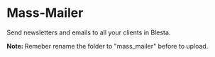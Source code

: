 # Mass-Mailer
Send newsletters and emails to all your clients in Blesta.

<b>Note: </b>Remeber rename the folder to "mass_mailer" before to upload.
